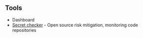 ## Tools

- Dashboard
- [Secret checker](https://github.com/UKHomeOffice/repo-security-scanner) - Open source risk mitigation, monitoring code repositories